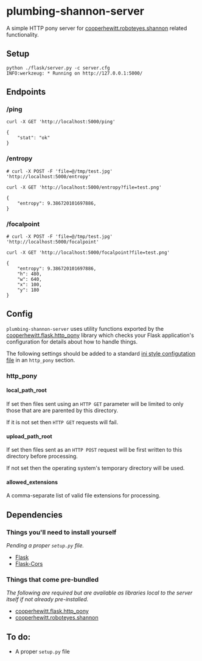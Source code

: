 # plumbing-shannon-server

A simple HTTP pony server for [cooperhewitt.roboteyes.shannon](https://github.com/cooperhewitt/py-cooperhewitt-roboteyes-shannon) related functionality.

## Setup

	python ./flask/server.py -c server.cfg
	INFO:werkzeug: * Running on http://127.0.0.1:5000/

## Endpoints

### /ping 

	curl -X GET 'http://localhost:5000/ping'

	{
		"stat": "ok"
	}

### /entropy

	# curl -X POST -F 'file=@/tmp/test.jpg' 'http://localhost:5000/entropy'

	curl -X GET 'http://localhost:5000/entropy?file=test.png'

	{
		"entropy": 9.386720101697886, 
	}

### /focalpoint

	# curl -X POST -F 'file=@/tmp/test.jpg' 'http://localhost:5000/focalpoint'

	curl -X GET 'http://localhost:5000/focalpoint?file=test.png'

	{
		"entropy": 9.386720101697886, 
		"h": 480, 
		"w": 640, 
		"x": 100, 
		"y": 180
	}

## Config

`plumbing-shannon-server` uses utility functions exported by the
[cooperhewitt.flask.http_pony](https://github.com/cooperhewitt/py-cooperhewitt-flask/blob/master/cooperhewitt/flask/http_pony.py)
library which checks your Flask application's configuration for details about
how to handle things.

The following settings should be added to a standard [ini style configutation
file](https://en.wikipedia.org/wiki/INI_file) in an `http_pony` section.

### http_pony

#### local_path_root

If set then files sent using an `HTTP GET` parameter will be limited to only
those that are are parented by this directory.

If it is not set then `HTTP GET` requests will fail.

#### upload_path_root

If set then files sent as an `HTTP POST` request will be first written to this
directory before processing.

If not set then the operating system's temporary directory will be used.

#### allowed_extensions

A comma-separate list of valid file extensions for processing.

## Dependencies

### Things you'll need to install yourself

_Pending a proper `setup.py` file._

* [Flask](http://flask.pocoo.org/)
* [Flask-Cors](https://pypi.python.org/pypi/Flask-Cors/)

### Things that come pre-bundled

_The following are required but are available as libraries local to the server itself if not already pre-installed._

* [cooperhewitt.flask.http_pony](https://github.com/cooperhewitt/py-cooperhewitt-flask)
* [cooperhewitt.roboteyes.shannon](https://github.com/cooperhewitt/py-cooperhewitt-roboteyes-shannon)

## To do:

* A proper `setup.py` file

